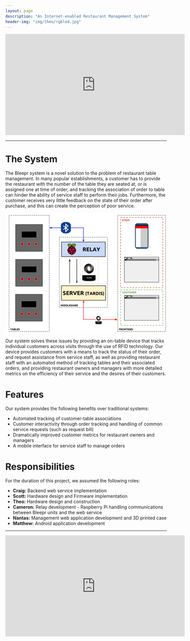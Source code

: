 ```yaml
---
layout: page
description: "An Internet-enabled Restaurant Management System"
header-img: "img/theo/rgbled.jpg"
---
```


<div class="well">
<iframe width="560" height="315" src="https://www.youtube.com/embed/LdDRne1eMms" frameborder="0" allowfullscreen></iframe>
</div>

<hr>

# The System

The Bleepr system is a novel solution to the problem of restaurant table management. In many popular establishments,
a customer has to provide the restaurant with the number of the table they are seated at, or is assigned one at time of order,
and tracking the association of order to table can hinder the ability of service staff to perform their jobs. Furthermore,
the customer receives very little feedback on the state of their order after purchase, and this can create the perception of poor service.

![Block diagram](/img/nantas/block.png)

Our system solves these issues by providing an on-table device that tracks individual customers across visits through the use of
RFID technology. Our device provides customers with a means to track the status of their order, and request assistance from service staff,
as well as providing restaurant staff with an automated method of tracking tables and their associated orders, and providing restaurant
owners and managers with more detailed metrics on the efficiency of their service and the desires of their customers.

# Features

Our system provides the following benefits over traditional systems:

* Automated tracking of customer-table associations
* Customer interactivity through order tracking and handling of common service requests (such as request bill)
* Dramatically improved customer metrics for restaurant owners and managers
* A mobile interface for service staff to manage orders

# Responsibilities

For the duration of this project, we assumed the following roles:


* **Craig:** Backend web service implementation
* **Scott:** Hardware design and Firmware implementation
* **Theo:** Hardware design and construction
* **Cameron:** Relay development - Raspberry Pi handling communications between Bleepr units and the web service
* **Nantas:** Management web application development and 3D printed case
* **Matthew:** Android application development

<hr>

<div class="well">
<iframe width="560" height="315" src="https://www.youtube.com/embed/SoEjkDy19g8" frameborder="0" allowfullscreen></iframe>
</div>
